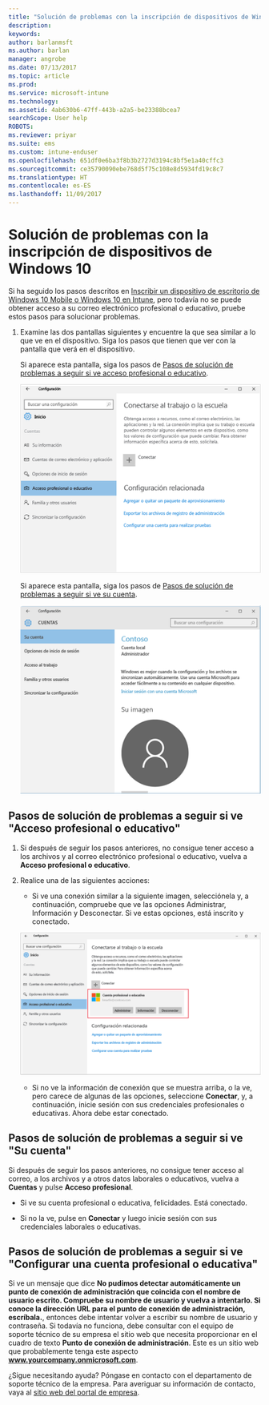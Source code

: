 ```yaml
---
title: "Solución de problemas con la inscripción de dispositivos de Windows 10 | Microsoft Docs"
description: 
keywords: 
author: barlanmsft
ms.author: barlan
manager: angrobe
ms.date: 07/13/2017
ms.topic: article
ms.prod: 
ms.service: microsoft-intune
ms.technology: 
ms.assetid: 4ab630b6-47ff-443b-a2a5-be23388bcea7
searchScope: User help
ROBOTS: 
ms.reviewer: priyar
ms.suite: ems
ms.custom: intune-enduser
ms.openlocfilehash: 651df0e6ba3f8b3b2727d3194c8bf5e1a40cffc3
ms.sourcegitcommit: ce35790090ebe768d5f75c108e8d5934fd19c8c7
ms.translationtype: HT
ms.contentlocale: es-ES
ms.lasthandoff: 11/09/2017
---
```

# <a name="troubleshoot-your-windows-10-device-enrollment"></a>Solución de problemas con la inscripción de dispositivos de Windows 10
Si ha seguido los pasos descritos en [Inscribir un dispositivo de escritorio de Windows 10 Mobile o Windows 10 en Intune](enroll-your-w10-phone-or-w10-pc-windows.md), pero todavía no se puede obtener acceso a su correo electrónico profesional o educativo, pruebe estos pasos para solucionar problemas.

1.  Examine las dos pantallas siguientes y encuentre la que sea similar a lo que ve en el dispositivo. Siga los pasos que tienen que ver con la pantalla que verá en el dispositivo.

    Si aparece esta pantalla, siga los pasos de [Pasos de solución de problemas a seguir si ve acceso profesional o educativo](#troubleshooting-steps-to-follow-if-you-see-access-work-or-school).

    ![settings-accounts-access-work-or-school](./media/w10-enroll-rs1-connect-to-work-or-school.png)

    Si aparece esta pantalla, siga los pasos de [Pasos de solución de problemas a seguir si ve su cuenta](#troubleshooting-steps-to-follow-if-you-see-your-account).

    ![settings-accounts-your-account](./media/W10-enroll-2-accounts-your-account.png)

## <a name="troubleshooting-steps-to-follow-if-you-see-access-work-or-school"></a>Pasos de solución de problemas a seguir si ve "Acceso profesional o educativo"

1.  Si después de seguir los pasos anteriores, no consigue tener acceso a los archivos y al correo electrónico profesional o educativo, vuelva a **Acceso profesional o educativo**.

2. Realice una de las siguientes acciones:

    - Si ve una conexión similar a la siguiente imagen, selecciónela y, a continuación, compruebe que ve las opciones Administrar, Información y Desconectar. Si ve estas opciones, está inscrito y conectado.

    ![validate-successful-enrollment](./media/w10-enroll-rs1-validate-successful-enrollment.png)

    - Si no ve la información de conexión que se muestra arriba, o la ve, pero carece de algunas de las opciones, seleccione **Conectar**, y, a continuación, inicie sesión con sus credenciales profesionales o educativas. Ahora debe estar conectado.

## <a name="troubleshooting-steps-to-follow-if-you-see-your-account"></a>Pasos de solución de problemas a seguir si ve "Su cuenta"

Si después de seguir los pasos anteriores, no consigue tener acceso al correo, a los archivos y a otros datos laborales o educativos, vuelva a **Cuentas** y pulse **Acceso profesional**.

- Si ve su cuenta profesional o educativa, felicidades. Está conectado.

- Si no la ve, pulse en **Conectar** y luego inicie sesión con sus credenciales laborales o educativas.

## <a name="troubleshooting-steps-to-follow-if-you-see-set-up-a-work-or-school-account"></a>Pasos de solución de problemas a seguir si ve "Configurar una cuenta profesional o educativa"

Si ve un mensaje que dice __No pudimos detectar automáticamente un punto de conexión de administración que coincida con el nombre de usuario escrito. Compruebe su nombre de usuario y vuelva a intentarlo. Si conoce la dirección URL para el punto de conexión de administración, escríbala.__, entonces debe intentar volver a escribir su nombre de usuario y contraseña. Si todavía no funciona, debe consultar con el equipo de soporte técnico de su empresa el sitio web que necesita proporcionar en el cuadro de texto **Punto de conexión de administración**. Este es un sitio web que probablemente tenga este aspecto **www.yourcompany.onmicrosoft.com**.

¿Sigue necesitando ayuda? Póngase en contacto con el departamento de soporte técnico de la empresa. Para averiguar su información de contacto, vaya al [sitio web del portal de empresa](https://portal.manage.microsoft.com).
